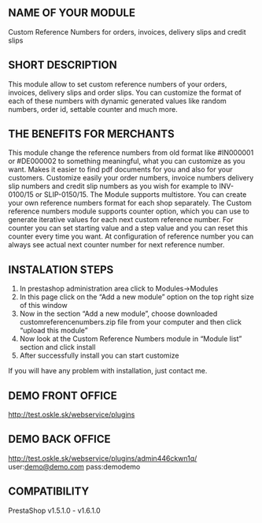 ## NAME OF YOUR MODULE

Custom Reference Numbers for orders, invoices, delivery slips and credit slips

## SHORT DESCRIPTION

This module allow to set custom reference numbers of your orders, invoices, delivery slips and order slips. You can customize the format of each of these numbers with dynamic generated values like random numbers, order id, settable counter and much more.

## THE BENEFITS FOR MERCHANTS

This module change the reference numbers from old format like #IN000001 or #DE000002 to something meaningful, what you can customize as you want. Makes it easier to find pdf documents for you and also for your customers. Customize easily your order numbers, invoice numbers delivery slip numbers and credit slip numbers as you wish for example to INV-0100/15 or SLIP-0150/15.
The Module supports multistore. You can create your own reference numbers format for each shop separately. 
The Custom reference numbers module supports counter option, which you can use to generate iterative values for each next custom reference number. For counter you can set starting value and a step value and you can reset this counter every time you want. At configuration of reference number you can always see actual next counter number for next reference number.

## INSTALATION STEPS

1. In prestashop administration area click to Modules->Modules
2. In this page click on the “Add a new module” option on the top right size of this window
3. Now in the section “Add a new module”, choose downloaded customreferencenumbers.zip
file from your computer and then click “upload this module”
4. Now look at the Custom Reference Numbers module in “Module list” section and click
install
5. After successfully install you can start customize


If you will have any problem with installation, just contact me.

## DEMO FRONT OFFICE

http://test.oskle.sk/webservice/plugins

## DEMO BACK OFFICE

http://test.oskle.sk/webservice/plugins/admin446ckwn1q/
user:demo@demo.com
pass:demodemo

## COMPATIBILITY

PrestaShop v1.5.1.0 - v1.6.1.0
